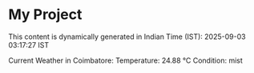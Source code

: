 # My Project

This content is dynamically generated in Indian Time (IST): 2025-09-03 03:17:27 IST


Current Weather in Coimbatore:
Temperature: 24.88 °C
Condition: mist
